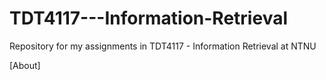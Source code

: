 # TDT4117---Information-Retrieval
Repository for my assignments in TDT4117 - Information Retrieval at NTNU

[About]
